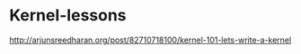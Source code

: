 Kernel-lessons
==============

http://arjunsreedharan.org/post/82710718100/kernel-101-lets-write-a-kernel
